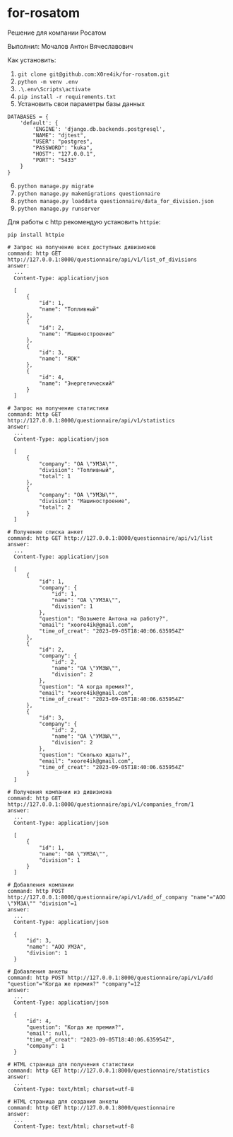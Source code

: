# for-rosatom
Решение для компании Росатом

Выполнил: Мочалов Антон Вячеславович

Как установить:
1) `git clone git@github.com:X0re4ik/for-rosatom.git`
2) `python -m venv .env`
3) `.\.env\Scripts\activate`
4) `pip install -r requirements.txt`
5) Установить свои параметры базы данных

```
DATABASES = {
    'default': {
        'ENGINE': 'django.db.backends.postgresql',
        "NAME": "djtest",
        "USER": "postgres",
        "PASSWORD": "kuka",
        "HOST": "127.0.0.1",
        "PORT": "5433"
    }
}
```
6) `python manage.py migrate`
7) `python manage.py makemigrations questionnaire`
8) `python manage.py loaddata questionnaire/data_for_division.json`
9) `python manage.py runserver`

Для работы с http рекомендую установить `httpie`:
```
pip install httpie
```
```
# Запрос на получение всех доступных дивизионов
command: http GET http://127.0.0.1:8000/questionnaire/api/v1/list_of_divisions
answer: 
  ...
  Content-Type: application/json
  
  [
      {
          "id": 1,
          "name": "Топливный"
      },
      {
          "id": 2,
          "name": "Машиностроение"
      },
      {
          "id": 3,
          "name": "ЯОК"
      },
      {
          "id": 4,
          "name": "Энергетический"
      }
  ]
```

```
# Запрос на получение статистики
command: http GET http://127.0.0.1:8000/questionnaire/api/v1/statistics
answer: 
  ...
  Content-Type: application/json

  [
      {
          "company": "ОА \"УМЗА\"",
          "division": "Топливный",
          "total": 1
      },
      {
          "company": "ОА \"УМЗЫ\"",
          "division": "Машиностроение",
          "total": 2
      }
  ]
```
```
# Получение списка анкет
command: http GET http://127.0.0.1:8000/questionnaire/api/v1/list
answer: 
  ...
  Content-Type: application/json

  [
      {
          "id": 1,
          "company": {
              "id": 1,
              "name": "ОА \"УМЗА\"",
              "division": 1
          },
          "question": "Возьмете Антона на работу?",
          "email": "xoore4ik@gmail.com",
          "time_of_creat": "2023-09-05T18:40:06.635954Z"
      },
      {
          "id": 2,
          "company": {
              "id": 2,
              "name": "ОА \"УМЗЫ\"",
              "division": 2
          },
          "question": "А когда премия?",
          "email": "xoore4ik@gmail.com",
          "time_of_creat": "2023-09-05T18:40:06.635954Z"
      },
      {
          "id": 3,
          "company": {
              "id": 2,
              "name": "ОА \"УМЗЫ\"",
              "division": 2
          },
          "question": "Сколько ждать?",
          "email": "xoore4ik@gmail.com",
          "time_of_creat": "2023-09-05T18:40:06.635954Z"
      }
  ]
```
```
# Получения компании из дивизиона
command: http GET http://127.0.0.1:8000/questionnaire/api/v1/companies_from/1
answer: 
  ...
  Content-Type: application/json

  [
      {
          "id": 1,
          "name": "ОА \"УМЗА\"",
          "division": 1
      }
  ]
```

```
# Добавления компании
command: http POST http://127.0.0.1:8000/questionnaire/api/v1/add_of_company "name"="АОО \"УМЗА\"" "division"=1
answer: 
  ...
  Content-Type: application/json

  {
      "id": 3,
      "name": "АОО УМЗА",
      "division": 1
  }
```

```
# Добавления анкеты
command: http POST http://127.0.0.1:8000/questionnaire/api/v1/add "question"="Когда же премия?" "company"=12
answer: 
  ...
  Content-Type: application/json

  {
      "id": 4,
      "question": "Когда же премия?",
      "email": null,
      "time_of_creat": "2023-09-05T18:40:06.635954Z",
      "company": 1
  }
```

```
# HTML страница для получения статистики
command: http GET http://127.0.0.1:8000/questionnaire/statistics
answer:
  ...
  Content-Type: text/html; charset=utf-8
```

```
# HTML страница для создания анкеты
command: http GET http://127.0.0.1:8000/questionnaire
answer:
  ...
  Content-Type: text/html; charset=utf-8
```
